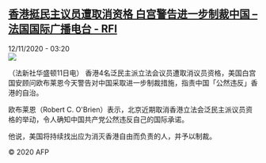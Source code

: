 <!--1605156889000-->
[香港挺民主议员遭取消资格 白宫警告进一步制裁中国 – 法国国际广播电台 - RFI](http://www.rfi.fr//cn/contenu/20201112-%E9%A6%99%E6%B8%AF%E6%8C%BA%E6%B0%91%E4%B8%BB%E8%AE%AE%E5%91%98%E9%81%AD%E5%8F%96%E6%B6%88%E8%B5%84%E6%A0%BC-%E7%99%BD%E5%AE%AB%E8%AD%A6%E5%91%8A%E8%BF%9B%E4%B8%80%E6%AD%A5%E5%88%B6%E8%A3%81%E4%B8%AD%E5%9B%BD)
------

<div>12/11/2020 - 03:20</div><img src="https://s.rfi.fr/media/display/7f8b0b52-2490-11eb-ba9d-005056a964fe/w:310/p:16x9/int0005b.201112102003.jpg"><div class="t-content__body u-clearfix"><p>（法新社华盛顿11日电）    香港4名泛民主派立法会议员遭取消议员资格，美国白宫国安顾问欧布莱恩今天警告对中国采取进一步制裁措施，指责中国「公然违反」香港的自治。</p><p>    欧布莱恩（Robert C. O'Brien）表示，北京近期取消香港立法会泛民主派议员资格的举动，令人确知中国共产党公然违反自己的国际承诺。</p><p>    他说，美国将持续找出应为消灭香港自由而负责的人，并予以制裁。</p><p class="t-copyright">© 2020 AFP</p>        </div>
